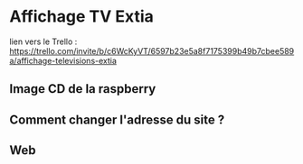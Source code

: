 # Affichage TV Extia #

lien vers le Trello : https://trello.com/invite/b/c6WcKyVT/6597b23e5a8f7175399b49b7cbee589a/affichage-televisions-extia

## Image CD de la raspberry ##

## Comment changer l'adresse du site ? ##

## Web ##
